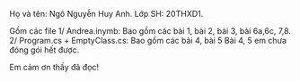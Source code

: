 Họ và tên: Ngô Nguyễn Huy Anh.
Lớp SH: 20THXD1.

Gồm các file
1/ Andrea.inymb: Bao gồm các bài 1, bài 2, bài 3, bài 6a,6c, 7,8.
2/ Program.cs + EmptyClass.cs: Bao gồm các bài 4, bài 5
Bài 4, 5 em chưa đóng gói hết được.

Em cảm ơn thầy đã đọc!
